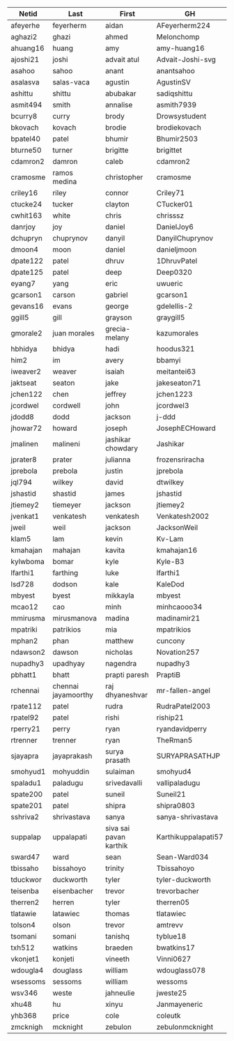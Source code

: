 |Netid|Last|First|GH|
|-|-|-|-|
|afeyerhe|feyerherm|aidan|AFeyerherm224|
|aghazi2|ghazi|ahmed|Melonchomp|
|ahuang16|huang|amy|amy-huang16|
|ajoshi21|joshi|advait atul|Advait-Joshi-svg|
|asahoo|sahoo|anant|anantsahoo|
|asalasva|salas-vaca|agustin|AgustinSV|
|ashittu|shittu|abubakar|sadiqshittu|
|asmit494|smith|annalise|asmith7939|
|bcurry8|curry|brody|Drowsystudent|
|bkovach|kovach|brodie|brodiekovach|
|bpatel40|patel|bhumir|Bhumir2503|
|bturne50|turner|brigitte|brigittet|
|cdamron2|damron|caleb|cdamron2|
|cramosme|ramos medina|christopher|cramosme|
|criley16|riley|connor|Criley71|
|ctucke24|tucker|clayton|CTucker01|
|cwhit163|white|chris|chrisssz|
|danrjoy|joy|daniel|DanielJoy6|
|dchupryn|chuprynov|danyil|DanyilChuprynov|
|dmoon4|moon|daniel|danieljmoon|
|dpate122|patel|dhruv|1DhruvPatel|
|dpate125|patel|deep|Deep0320|
|eyang7|yang|eric|uwueric|
|gcarson1|carson|gabriel|gcarson1|
|gevans16|evans|george|gdelellis-2|
|ggill5|gill|grayson|graygill5|
|gmorale2|juan morales|grecia-melany|kazumorales|
|hbhidya|bhidya|hadi|hoodus321|
|him2|im|avery|bbamyi|
|iweaver2|weaver|isaiah|meitantei63|
|jaktseat|seaton|jake|jakeseaton71|
|jchen122|chen|jeffrey|jchen1223|
|jcordwel|cordwell|john|jcordwel3|
|jdodd8|dodd|jackson|j-ddd|
|jhowar72|howard|joseph|JosephECHoward|
|jmalinen|malineni|jashikar chowdary|Jashikar|
|jprater8|prater|julianna|frozensriracha|
|jprebola|prebola|justin|jprebola|
|jql794|wilkey|david|dtwilkey|
|jshastid|shastid|james|jshastid|
|jtiemey2|tiemeyer|jackson|jtiemey2|
|jvenkat1|venkatesh|venkatesh|Venkatesh2002|
|jweil|weil|jackson|JacksonWeil|
|klam5|lam|kevin|Kv-Lam|
|kmahajan|mahajan|kavita|kmahajan16|
|kylwboma|bomar|kyle|Kyle-B3|
|lfarthi1|farthing|luke|lfarthi1|
|lsd728|dodson|kale|KaleDod|
|mbyest|byest|mikkayla|mbyest|
|mcao12|cao|minh|minhcaooo34|
|mmirusma|mirusmanova|madina|madinamir21|
|mpatriki|patrikios|mia|mpatrikios|
|mphan2|phan|matthew|cuncony|
|ndawson2|dawson|nicholas|Novation257|
|nupadhy3|upadhyay|nagendra|nupadhy3|
|pbhatt1|bhatt|prapti paresh|PraptiB|
|rchennai|chennai jayamoorthy|raj dhyaneshvar|mr-fallen-angel|
|rpate112|patel|rudra|RudraPatel2003|
|rpatel92|patel|rishi|riship21|
|rperry21|perry|ryan|ryandavidperry|
|rtrenner|trenner|ryan|TheRman5|
|sjayapra|jayaprakash|surya prasath|SURYAPRASATHJP|
|smohyud1|mohyuddin|sulaiman|smohyud4|
|spaladu1|paladugu|srivedavalli|vallipaladugu|
|spate200|patel|suneil|Suneil21|
|spate201|patel|shipra|shipra0803|
|sshriva2|shrivastava|sanya|sanya-shrivastava|
|suppalap|uppalapati|siva sai pavan karthik|Karthikuppalapati57|
|sward47|ward|sean|Sean-Ward034|
|tbissaho|bissahoyo|trinity|Tbissahoyo|
|tduckwor|duckworth|tyler|tyler-duckworth|
|teisenba|eisenbacher|trevor|trevorbacher|
|therren2|herren|tyler|therren05|
|tlatawie|latawiec|thomas|tlatawiec|
|tolson4|olson|trevor|amtrevv|
|tsomani|somani|tanishq|tyblue18|
|txh512|watkins|braeden|bwatkins17|
|vkonjet1|konjeti|vineeth|Vinni0627|
|wdougla4|douglass|william|wdouglass078|
|wsessoms|sessoms|william|wessoms|
|wsv346|weste|jahneulie|jweste25|
|xhu48|hu|xinyu|Janmayeneric|
|yhb368|price|cole|coleutk|
|zmcknigh|mcknight|zebulon|zebulonmcknight|
